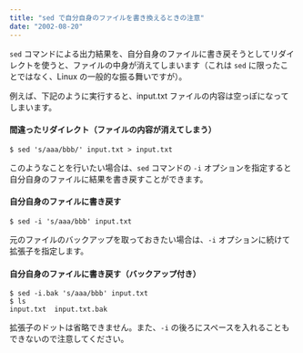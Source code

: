 ```yaml
---
title: "sed で自分自身のファイルを書き換えるときの注意"
date: "2002-08-20"
---
```


`sed` コマンドによる出力結果を、自分自身のファイルに書き戻そうとしてリダイレクトを使うと、ファイルの中身が消えてしまいます（これは `sed` に限ったことではなく、Linux の一般的な振る舞いですが）。

例えば、下記のように実行すると、input.txt ファイルの内容は空っぽになってしまいます。

#### 間違ったリダイレクト（ファイルの内容が消えてしまう）
```
$ sed 's/aaa/bbb/' input.txt > input.txt
```

このようなことを行いたい場合は、`sed` コマンドの `-i` オプションを指定すると自分自身のファイルに結果を書き戻すことができます。

#### 自分自身のファイルに書き戻す

```
$ sed -i 's/aaa/bbb' input.txt
```

元のファイルのバックアップを取っておきたい場合は、`-i` オプションに続けて拡張子を指定します。

#### 自分自身のファイルに書き戻す（バックアップ付き）
```
$ sed -i.bak 's/aaa/bbb' input.txt
$ ls
input.txt  input.txt.bak
```

拡張子のドットは省略できません。また、`-i` の後ろにスペースを入れることもできないので注意してください。

